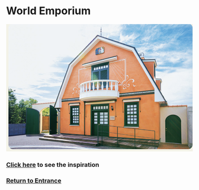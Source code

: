 # World Emporium
![emporium park](emporium-park.png)
### [Click here]() to see the inspiration
### [Return to Entrance](https://github.com/mollyjones2023/ghibli-simulacrum/blob/main/3-hill-of-youth/hill.md)
